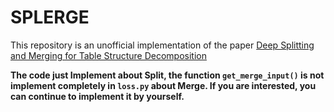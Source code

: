 # SPLERGE

This repository is an unofficial implementation of the paper [Deep Splitting and Merging for Table Structure Decomposition](https://ieeexplore.ieee.org/document/8977975/)

**The code just Implement about Split,  the function `get_merge_input()` is not implement completely in `loss.py`  about  Merge. If you are interested, you can continue to implement it by yourself.** 